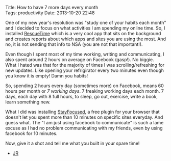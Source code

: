 Title: How to have 7 more days every month  
Tags: productivity
Date: 2013-10-20 22:48

One of my new year's resolution was "study one of your habits each month" and I decided to focus on what activities I am spending my online time. So, I installed [RescueTime](https://www.rescuetime.com/) which is a very cool app that sits on the background and creates reports about which apps and sites you are using the most. And no, it is not sending that info to NSA (you are not that important!).

Even though I spent most of my time working, writing and communicating, I also spent around 2 hours on average on Facebook (gasp!). No biggie. What I hated was that for the majority of times I was scrolling/refreshing for new updates.
Like opening your refrigirator every two minutes even though you know it is empty! Damn you habits!

So, spending 2 hours every day (sometimes more) on Facebook, means 60 hours per month or *7 working days*. 7 freaking working days each month. 7 days, each day with 8 full hours, to sleep, go out, exercise, write a book, learn something new.

What I did was installing [StayFocused](https://chrome.google.com/webstore/detail/stayfocusd/laankejkbhbdhmipfmgcngdelahlfoji), a free plugin for your browser that doesn't let you spent more than 10 minutes on specific sites everyday. And guess what. The "I am just using facebook to communicate" is such a lame excuse as I had no problem communicating with my friends, even by using facebook for 10 minutes.

Now, give it a shot and tell me what you built in your spare time!

- [JR](http://www.twitter.com/jonromero)
  
 
